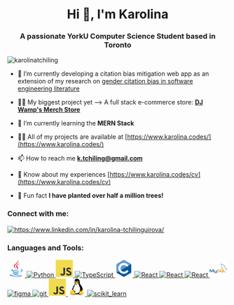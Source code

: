 <h1 align="center">Hi 👋, I'm Karolina</h1>
<h3 align="center">A passionate YorkU Computer Science Student based in Toronto</h3>

<p align="left"> <img src="https://komarev.com/ghpvc/?username=karolinatchiling&label=Profile%20views&color=0e75b6&style=flat" alt="karolinatchiling" /> </p>

- 🔭 I’m currently developing a citation bias mitigation web app as an extension of my research on [gender citation bias in software engineering literature](https://github.com/KarolinaTchiling/gender-citations-swe-public)
  
- 💪🏻 My biggest project yet --> A full stack e-commerce store: **[DJ Wamp's Merch Store](https://dj-wamp-merch-store.vercel.app/#/catalog/products)**

- 🌱 I’m currently learning the **MERN Stack**

- 👨‍💻 All of my projects are available at [https://www.karolina.codes/](https://www.karolina.codes/)

- 📫 How to reach me **k.tchiling@gmail.com**

- 📄 Know about my experiences [https://www.karolina.codes/cv](https://www.karolina.codes/cv)

- 🌲 Fun fact **I have planted over half a million trees!**

<h3 align="left">Connect with me:</h3>
<p align="left">
<a href="https://www.linkedin.com/in/karolina-tchilinguirova/" target="blank"><img align="center" src="https://raw.githubusercontent.com/rahuldkjain/github-profile-readme-generator/master/src/images/icons/Social/linked-in-alt.svg" alt="https://www.linkedin.com/in/karolina-tchilinguirova/" height="30" width="40" /></a>
</p>

<h3 align="left">Languages and Tools:</h3>
<p align="left"> 

  <a href="https://www.java.com" target="_blank" rel="noreferrer"> <img src="https://raw.githubusercontent.com/devicons/devicon/master/icons/java/java-original.svg" alt="java" width="40" height="40"/> </a> 
  <a href="https://www.python.org/" target="_blank" rel="noreferrer"> <img src="https://upload.wikimedia.org/wikipedia/commons/thumb/c/c3/Python-logo-notext.svg/1920px-Python-logo-notext.svg.png" alt="Python" width="40" height="40"/> </a> 
  <a href="https://developer.mozilla.org/en-US/docs/Web/JavaScript" target="_blank" rel="noreferrer"> <img src="https://raw.githubusercontent.com/devicons/devicon/master/icons/javascript/javascript-original.svg" alt="javascript" width="40" height="40"/> </a> 
  <a href="https://www.typescriptlang.org/" target="_blank" rel="noreferrer"> <img src="https://www.vectorlogo.zone/logos/typescriptlang/typescriptlang-icon.svg" alt="TypeScript" width="40" height="40"/> </a> 
  <a href="https://www.cprogramming.com/" target="_blank" rel="noreferrer"> <img src="https://raw.githubusercontent.com/devicons/devicon/master/icons/c/c-original.svg" alt="c" width="40" height="40"/> </a>
  <a href="https://react.dev/" target="_blank" rel="noreferrer"> <img src="https://www.vectorlogo.zone/logos/reactjs/reactjs-icon.svg" alt="React" width="40" height="40"/> </a> 
  <a href="https://flask.palletsprojects.com/en/stable/" target="_blank" rel="noreferrer"> <img src="https://www.vectorlogo.zone/logos/palletsprojects_flask/palletsprojects_flask-icon.svg" alt="React" width="40" height="40"/> </a> 
  <a href="https://www.mongodb.com/" target="_blank" rel="noreferrer"> <img src="https://www.vectorlogo.zone/logos/mongodb/mongodb-icon.svg" alt="React" width="40" height="40"/> </a> 
  <a href="https://www.mysql.com/" target="_blank" rel="noreferrer"> <img src="https://raw.githubusercontent.com/devicons/devicon/master/icons/mysql/mysql-original-wordmark.svg" alt="mysql" width="40" height="40"/> </a> 
  <a href="https://www.figma.com/" target="_blank" rel="noreferrer"> <img src="https://www.vectorlogo.zone/logos/figma/figma-icon.svg" alt="figma" width="40" height="40"/> </a> 
  <a href="https://git-scm.com/" target="_blank" rel="noreferrer"> <img src="https://www.vectorlogo.zone/logos/git-scm/git-scm-icon.svg" alt="git" width="40" height="40"/> </a> 
  <a href="https://developer.mozilla.org/en-US/docs/Web/JavaScript" target="_blank" rel="noreferrer"> <img src="https://raw.githubusercontent.com/devicons/devicon/master/icons/javascript/javascript-original.svg" alt="javascript" width="40" height="40"/> </a> 
  <a href="https://www.linux.org/" target="_blank" rel="noreferrer"> <img src="https://raw.githubusercontent.com/devicons/devicon/master/icons/linux/linux-original.svg" alt="linux" width="40" height="40"/> </a> 
  <a href="https://scikit-learn.org/" target="_blank" rel="noreferrer"> <img src="https://upload.wikimedia.org/wikipedia/commons/0/05/Scikit_learn_logo_small.svg" alt="scikit_learn" width="40" height="40"/> </a>  
</p>

